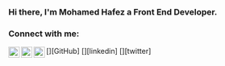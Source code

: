 ### Hi there, I'm Mohamed Hafez a Front End Developer.

### Connect with me:

[<img align="left" alt="M-Hafez22 | GitHub" width="22px" src="https://cdn.jsdelivr.net/npm/simple-icons@3.3.0/icons/github.svg" />][GitHub]
[<img align="left" alt="M-Hafez22 | LinkedIn" width="22px" src="https://cdn.jsdelivr.net/npm/simple-icons@v3/icons/linkedin.svg" />][linkedin]
[<img align="left" alt="MHafez96116456 | Twitter" width="22px" src="https://cdn.jsdelivr.net/npm/simple-icons@v3/icons/twitter.svg" />][twitter]

